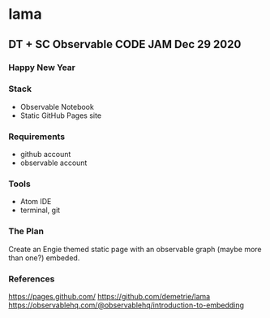 # lama

## DT + SC Observable CODE JAM Dec 29 2020
### Happy New Year

### Stack
- Observable Notebook
- Static GitHub Pages site

### Requirements
- github account
- observable account

### Tools
- Atom IDE
- terminal, git

### The Plan
Create an Engie themed static page with an observable graph (maybe more than one?) embeded.

### References
https://pages.github.com/
https://github.com/demetrie/lama
https://observablehq.com/@observablehq/introduction-to-embedding
